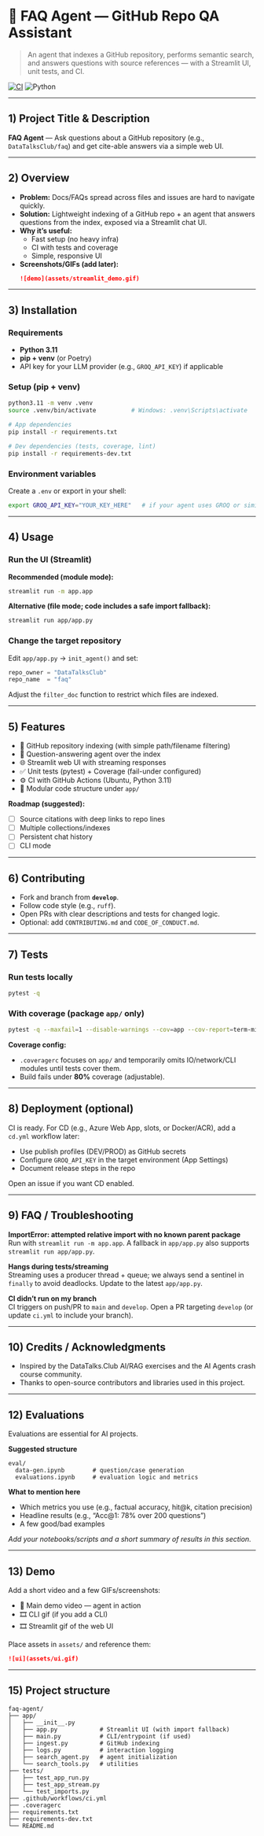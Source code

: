 # 🤖 FAQ Agent — GitHub Repo QA Assistant

> An agent that indexes a GitHub repository, performs semantic search, and answers questions with source references — with a Streamlit UI, unit tests, and CI.

[![CI](https://img.shields.io/github/actions/workflow/status/gabrielbertani/faq-agent/ci.yml?branch=develop)](https://github.com/gabrielbertani/faq-agent/actions)
![Python](https://img.shields.io/badge/python-3.11-blue)

---

## 1) Project Title & Description
**FAQ Agent** — Ask questions about a GitHub repository (e.g., `DataTalksClub/faq`) and get cite-able answers via a simple web UI.

---

## 2) Overview
- **Problem:** Docs/FAQs spread across files and issues are hard to navigate quickly.
- **Solution:** Lightweight indexing of a GitHub repo + an agent that answers questions from the index, exposed via a Streamlit chat UI.
- **Why it’s useful:**
  - Fast setup (no heavy infra)
  - CI with tests and coverage
  - Simple, responsive UI
- **Screenshots/GIFs (add later):**
  ```md
  ![demo](assets/streamlit_demo.gif)
  ```

---

## 3) Installation

### Requirements
- **Python 3.11**
- **pip + venv** (or Poetry)
- API key for your LLM provider (e.g., `GROQ_API_KEY`) if applicable

### Setup (pip + venv)
```bash
python3.11 -m venv .venv
source .venv/bin/activate          # Windows: .venv\Scripts\activate

# App dependencies
pip install -r requirements.txt

# Dev dependencies (tests, coverage, lint)
pip install -r requirements-dev.txt
```

### Environment variables
Create a `.env` or export in your shell:
```bash
export GROQ_API_KEY="YOUR_KEY_HERE"   # if your agent uses GROQ or similar
```

---

## 4) Usage

### Run the UI (Streamlit)
**Recommended (module mode):**
```bash
streamlit run -m app.app
```

**Alternative (file mode; code includes a safe import fallback):**
```bash
streamlit run app/app.py
```

### Change the target repository
Edit `app/app.py` → `init_agent()` and set:
```python
repo_owner = "DataTalksClub"
repo_name  = "faq"
```
Adjust the `filter_doc` function to restrict which files are indexed.

---

## 5) Features
- 🔎 GitHub repository indexing (with simple path/filename filtering)
- 🧠 Question-answering agent over the index
- 🌐 Streamlit web UI with streaming responses
- ✅ Unit tests (pytest) + Coverage (fail-under configured)
- ⚙️ CI with GitHub Actions (Ubuntu, Python 3.11)
- 🧱 Modular code structure under `app/`

**Roadmap (suggested):**
- [ ] Source citations with deep links to repo lines
- [ ] Multiple collections/indexes
- [ ] Persistent chat history
- [ ] CLI mode

---

## 6) Contributing
- Fork and branch from **`develop`**.
- Follow code style (e.g., `ruff`).
- Open PRs with clear descriptions and tests for changed logic.
- Optional: add `CONTRIBUTING.md` and `CODE_OF_CONDUCT.md`.

---

## 7) Tests

### Run tests locally
```bash
pytest -q
```

### With coverage (package `app/` only)
```bash
pytest -q --maxfail=1 --disable-warnings --cov=app --cov-report=term-missing --cov-report=xml
```

**Coverage config:**
- `.coveragerc` focuses on `app/` and temporarily omits IO/network/CLI modules until tests cover them.
- Build fails under **80%** coverage (adjustable).

---

## 8) Deployment (optional)
CI is ready. For CD (e.g., Azure Web App, slots, or Docker/ACR), add a `cd.yml` workflow later:
- Use publish profiles (DEV/PROD) as GitHub secrets
- Configure `GROQ_API_KEY` in the target environment (App Settings)
- Document release steps in the repo

Open an issue if you want CD enabled.

---

## 9) FAQ / Troubleshooting
**ImportError: attempted relative import with no known parent package**  
Run with `streamlit run -m app.app`. A fallback in `app/app.py` also supports `streamlit run app/app.py`.

**Hangs during tests/streaming**  
Streaming uses a producer thread + queue; we always send a sentinel in `finally` to avoid deadlocks. Update to the latest `app/app.py`.

**CI didn’t run on my branch**  
CI triggers on push/PR to `main` and `develop`. Open a PR targeting `develop` (or update `ci.yml` to include your branch).

---

## 10) Credits / Acknowledgments
- Inspired by the DataTalks.Club AI/RAG exercises and the AI Agents crash course community.
- Thanks to open-source contributors and libraries used in this project.

---

## 12) Evaluations
Evaluations are essential for AI projects.

**Suggested structure**
```
eval/
  data-gen.ipynb        # question/case generation
  evaluations.ipynb     # evaluation logic and metrics
```

**What to mention here**
- Which metrics you use (e.g., factual accuracy, hit@k, citation precision)
- Headline results (e.g., “Acc@1: 78% over 200 questions”)
- A few good/bad examples

*Add your notebooks/scripts and a short summary of results in this section.*

---

## 13) Demo
Add a short video and a few GIFs/screenshots:

- 🎥 Main demo video — agent in action
- 🎞️ CLI gif (if you add a CLI)
- 🎞️ Streamlit gif of the web UI

Place assets in `assets/` and reference them:
```md
![ui](assets/ui.gif)
```

---


## 15) Project structure
```
faq-agent/
├── app/
│   ├── __init__.py
│   ├── app.py            # Streamlit UI (with import fallback)
│   ├── main.py           # CLI/entrypoint (if used)
│   ├── ingest.py         # GitHub indexing
│   ├── logs.py           # interaction logging
│   ├── search_agent.py   # agent initialization
│   └── search_tools.py   # utilities
├── tests/
│   ├── test_app_run.py
│   ├── test_app_stream.py
│   └── test_imports.py
├── .github/workflows/ci.yml
├── .coveragerc
├── requirements.txt
├── requirements-dev.txt
└── README.md
```

